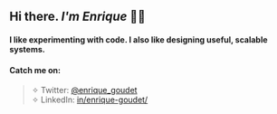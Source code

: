 ## Hi there. *I'm Enrique* 👋🏼

#### I like experimenting with code. I also like designing useful, scalable systems.

#### Catch me on:

> ✧ Twitter: [@enrique_goudet](https://www.twitter.com/enrique_goudet)<br/>
> ✧ LinkedIn: [in/enrique-goudet/](https://www.linkedin.com/in/enrique-goudet)<br/>
